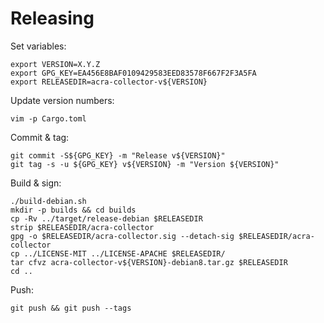 # Releasing

Set variables:

    export VERSION=X.Y.Z
    export GPG_KEY=EA456E8BAF0109429583EED83578F667F2F3A5FA
    export RELEASEDIR=acra-collector-v${VERSION}

Update version numbers:

    vim -p Cargo.toml

Commit & tag:

    git commit -S${GPG_KEY} -m "Release v${VERSION}"
    git tag -s -u ${GPG_KEY} v${VERSION} -m "Version ${VERSION}"

Build & sign:

    ./build-debian.sh
    mkdir -p builds && cd builds
    cp -Rv ../target/release-debian $RELEASEDIR
    strip $RELEASEDIR/acra-collector
    gpg -o $RELEASEDIR/acra-collector.sig --detach-sig $RELEASEDIR/acra-collector
    cp ../LICENSE-MIT ../LICENSE-APACHE $RELEASEDIR/
    tar cfvz acra-collector-v${VERSION}-debian8.tar.gz $RELEASEDIR
    cd ..

Push:

    git push && git push --tags
